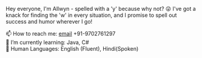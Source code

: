 Hey everyone, I'm Allwyn - spelled with a 'y' because why not? 😜 I've got a knack for finding the 'w' in every situation, and I promise to spell out success and humor wherever I go!

<!--
**allwynTalks24/allwynTalks24** is a ✨ _special_ ✨ repository because its `README.md` (this file) appears on your GitHub profile.

Here are some ideas to get you started:
- 🔭 I’m currently working on ...
- 👯 I’m looking to collaborate on ...
- 🤔 I’m looking for help with ...
- 💬 Ask me about ...
- 😄 Pronouns: ...
- ⚡ Fun fact: ...
-->

📫 How to reach me: [email](mailto:rukhrom@gmail.com)  +91-9702761297 <br>
🌱 I’m currently learning: Java, C# <br>
💬 Human Languages: English (Fluent), Hindi(Spoken)
